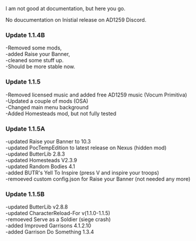 I am not good at documentation, but here you go.

No doucumentation on Inistial release on AD1259 Discord.

### Update 1.1.4B   
-Removed some mods,    
-added Raise your Banner,    
-cleaned some stuff up.   
-Should be more stable now.   

###  Update 1.1.5   
-Removed licensed music and added free AD1259 music (Vocum Primitiva)  
-Updated a couple of mods (OSA)   
-Changed main menu background    
-Added Homesteads mod, but not fully tested    

###  Update 1.1.5A   
-updated Raise your Banner to 10.3   
-updated PocTempEdition to latest release on Nexus (hidden mod)   
-updated ButterLib 2.8.3    
-updated Homesteads V2.3.9  
-updated Random Bodies 4.1    
-added BUTR's Yell To Inspire (press V and inspire your troops)   
-remoeved custom config.json for Raise your Banner (not needed any more)

###  Update 1.1.5B  
-updated ButterLib v2.8.8   
-updated CharacterReload-For v(1.1.0-1.1.5)   
-remoeved Serve as a Soldier (siege crash)   
-added Improved Garrisons 4.1.2.10   
-added Garrison Do Something 1.3.4   


